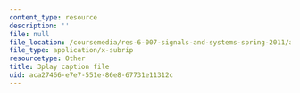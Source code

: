```yaml
---
content_type: resource
description: ''
file: null
file_location: /coursemedia/res-6-007-signals-and-systems-spring-2011/aca27466e7e7551e86e867731e11312c_KJnAy6hzetw.vtt
file_type: application/x-subrip
resourcetype: Other
title: 3play caption file
uid: aca27466-e7e7-551e-86e8-67731e11312c
---
```

